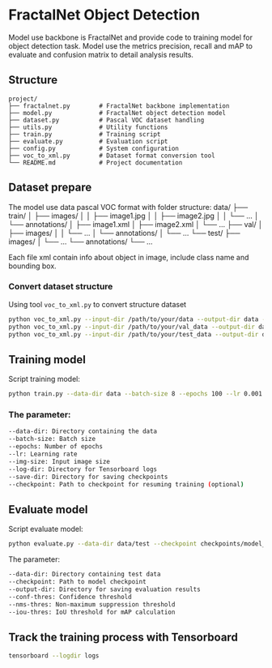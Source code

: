 # FractalNet Object Detection

Model use backbone is FractalNet and provide code to training model for object detection task. Model use the metrics precision, recall and mAP to evaluate and confusion matrix to detail analysis results. 

## Structure
```
project/
├── fractalnet.py        # FractalNet backbone implementation
├── model.py             # FractalNet object detection model
├── dataset.py           # Pascal VOC dataset handling
├── utils.py             # Utility functions
├── train.py             # Training script
├── evaluate.py          # Evaluation script
├── config.py            # System configuration
├── voc_to_xml.py        # Dataset format conversion tool
└── README.md            # Project documentation
```

## Dataset prepare
The model use data pascal VOC format with folder structure:
data/ 
├── train/ 
    │ ├── images/ 
    │ │ ├── image1.jpg 
    │ │ ├── image2.jpg 
    │ │ └── ... 
    │ └── annotations/ 
        │ ├── image1.xml 
        │ ├── image2.xml 
        │ └── ... 
├── val/ 
    │ ├── images/ 
    │ │ └── ... 
    │ └── annotations/ 
    │ └── ... 
└── test/ 
    ├── images/ 
        │ └── ... 
    └── annotations/ 
        └── ...

Each file xml contain info about object in image, include class name and bounding box.

### Convert dataset structure
Using tool `voc_to_xml.py` to convert structure dataset
```bash
python voc_to_xml.py --input-dir /path/to/your/data --output-dir data --dataset train
python voc_to_xml.py --input-dir /path/to/your/val_data --output-dir data --dataset val
python voc_to_xml.py --input-dir /path/to/your/test_data --output-dir data --dataset test
```
## Training model
Script training model:
```bash
python train.py --data-dir data --batch-size 8 --epochs 100 --lr 0.001 --img-size 416 --log-dir logs --save-dir checkpoints
```

### The parameter:
```bash
--data-dir: Directory containing the data
--batch-size: Batch size
--epochs: Number of epochs
--lr: Learning rate
--img-size: Input image size
--log-dir: Directory for Tensorboard logs
--save-dir: Directory for saving checkpoints
--checkpoint: Path to checkpoint for resuming training (optional)
```

## Evaluate model
Script evaluate model:
```bash
python evaluate.py --data-dir data/test --checkpoint checkpoints/model_best.pth.tar --output-dir output --conf-thres 0.5 --nms-thres 0.4 --iou-thres 0.5
```

The parameter:
```bash
--data-dir: Directory containing test data
--checkpoint: Path to model checkpoint
--output-dir: Directory for saving evaluation results
--conf-thres: Confidence threshold
--nms-thres: Non-maximum suppression threshold
--iou-thres: IoU threshold for mAP calculation
```

## Track the training process with Tensorboard
```bash
tensorboard --logdir logs
```